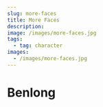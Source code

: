 ```yaml
---
slug: more-faces
title: More Faces
description:
image: /images/more-faces.jpg
tags:
  - tag: character
images:
  - /images/more-faces.jpg
---
```


# Benlong
